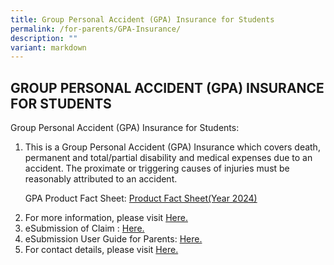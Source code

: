```yaml
---
title: Group Personal Accident (GPA) Insurance for Students
permalink: /for-parents/GPA-Insurance/
description: ""
variant: markdown
---
```

## GROUP PERSONAL ACCIDENT (GPA) INSURANCE FOR STUDENTS


Group Personal Accident (GPA) Insurance for Students:  

1.  This is a Group Personal Accident (GPA) Insurance which covers death, permanent and total/partial disability and medical expenses due to an accident. The proximate or triggering causes of injuries must be reasonably attributed to an accident.

      GPA Product Fact Sheet: [Product Fact Sheet(Year 2024)](/files/GPA%20Insurance/GPA_FactSheet_R1.pdf)

2.  For more information, please visit [Here.](https://www.income.com.sg/group-personal-accident-for-students)
3.  eSubmission of Claim : [Here.](https://studentgpa.incomegroupins.com.sg/#/)
4.  eSubmission User Guide for Parents: [Here.](/files/StudentGPAUserGuide-Parent.pdf)
5.  For contact details, please visit [Here.](https://www.income.com.sg/contact-us)